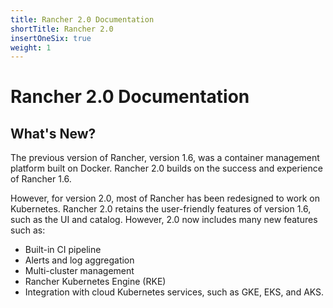 ```yaml
---
title: Rancher 2.0 Documentation
shortTitle: Rancher 2.0
insertOneSix: true
weight: 1
---
```

# Rancher 2.0 Documentation

## What's New?

The previous version of Rancher, version 1.6, was a container management platform built on Docker. Rancher 2.0 builds on the success and experience of Rancher 1.6.

However, for version 2.0, most of Rancher has been redesigned to work on Kubernetes. Rancher 2.0 retains the user-friendly features of version 1.6, such as the UI and catalog. However, 2.0 now includes many new features such as:

- Built-in CI pipeline
- Alerts and log aggregation
- Multi-cluster management
- Rancher Kubernetes Engine (RKE)
- Integration with cloud Kubernetes services, such as GKE, EKS, and AKS.
